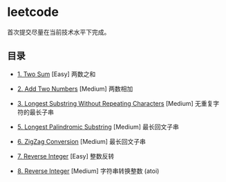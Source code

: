 # leetcode

首次提交尽量在当前技术水平下完成。

## 目录

* [1. Two Sum](./Easy/0001-two-sum.md) [Easy] 两数之和
* [2. Add Two Numbers](./Medium/0002-add-two-numbers.md) [Medium] 两数相加
* [3. Longest Substring Without Repeating Characters](./Medium/0003-longest-substring-without-repeating-characters.md) [Medium] 无重复字符的最长子串

* [5. Longest Palindromic Substring](./Medium/0005-longest-palindromic-substring.md) [Medium] 最长回文子串
* [6. ZigZag Conversion](./Medium/0006-zigzag-conversion.md) [Medium] 最长回文子串
* [7. Reverse Integer](./Easy/0007-reverse-integer.md) [Easy] 整数反转
* [8. Reverse Integer](./Medium/0008-string-to-integer.md) [Medium] 字符串转换整数 (atoi)
